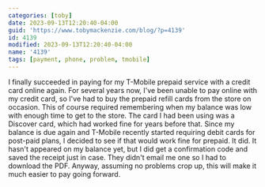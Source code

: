 ```yaml
---
categories: [toby]
date: 2023-09-13T12:20:40-04:00
guid: 'https://www.tobymackenzie.com/blog/?p=4139'
id: 4139
modified: 2023-09-13T12:20:40-04:00
name: '4139'
tags: [payment, phone, problem, tmobile]
---
```


I finally succeeded in paying for my T-Mobile prepaid service with a credit card online again.<!--more-->  For several years now, I've been unable to pay online with my credit card, so I've had to buy the prepaid refill cards from the store on occasion.  This of course required remembering when my balance was low with enough time to get to the store.  The card I had been using was a Discover card, which had worked fine for years before that.  Since my balance is due again and T-Mobile recently started requiring debit cards for post-paid plans, I decided to see if that would work fine for prepaid.  It did.  It hasn't appeared on my balance yet, but I did get a confirmation code and saved the receipt just in case.  They didn't email me one so I had to download the PDF.  Anyway, assuming no problems crop up, this will make it much easier to pay going forward.
